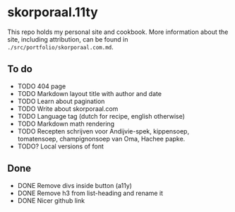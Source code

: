 # skorporaal.11ty

This repo holds my personal site and cookbook. More information about the site, including attribution, can be found in `./src/portfolio/skorporaal.com.md`.

## To do

- TODO 404 page
- TODO Markdown layout title with author and date
- TODO Learn about pagination
- TODO Write about skorporaal.com
- TODO Language tag (dutch for recipe, english otherwise)
- TODO Markdown math rendering
- TODO Recepten schrijven voor Andijvie-spek, kippensoep, tomatensoep, champignonsoep van Oma, Hachee papke.
- TODO? Local versions of font

## Done

- DONE Remove divs inside button (a11y)
- DONE Remove h3 from list-heading and rename it
- DONE Nicer github link
